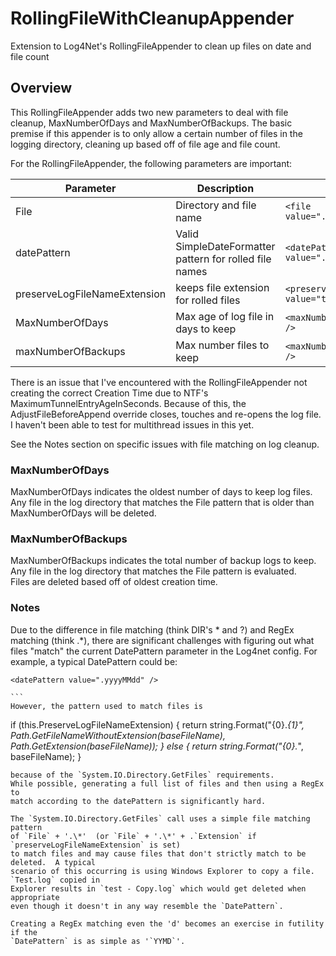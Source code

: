# RollingFileWithCleanupAppender

Extension to Log4Net's RollingFileAppender to clean up files on date and file count

## Overview

This RollingFileAppender adds two new parameters to deal with file cleanup, 
MaxNumberOfDays and MaxNumberOfBackups.
The basic premise if this appender is to only allow a certain number of files 
in the logging directory, cleaning up based off of file age and file count.

For the RollingFileAppender, the following parameters are important:

| Parameter     | Description| Example|
| ------------- | -----| ----- |
| File          | Directory and file name| `<file value="..\logs\test.log" /> `  |
| datePattern     | Valid SimpleDateFormatter pattern for rolled file names| `<datePattern value=".yyyyMMdd" />`  |
| preserveLogFileNameExtension |  keeps file extension for rolled files | `<preserveLogFileNameExtension value="true" />`  |
| MaxNumberOfDays | Max age of log file in days to keep | `<maxNumberOfBackups value="5" />`|
| maxNumberOfBackups | Max number files to keep | `<maxNumberOfBackups value="5" />`|


There is an issue that I've encountered with the RollingFileAppender not creating 
the correct Creation Time due to NTF's MaximumTunnelEntryAgeInSeconds.  Because of this, 
the AdjustFileBeforeAppend override closes, touches and re-opens the log file.  I haven't
been able to test for multithread issues in this yet.

See the Notes section on specific issues with file matching on log cleanup.


### MaxNumberOfDays
MaxNumberOfDays indicates the oldest number of days to keep log files.  
Any file in the log directory that matches the File pattern that is older than 
MaxNumberOfDays will be deleted.

### MaxNumberOfBackups
MaxNumberOfBackups indicates the total number of backup logs to keep.
Any file in the log directory that matches the File pattern is evaluated.  
Files are deleted based off of oldest creation time.


### Notes
Due to the difference in file matching (think DIR's * and ?) and RegEx matching 
(think .*), there are significant challenges with figuring out what files "match"
the current DatePattern parameter in the Log4net config.  For example, a typical 
DatePattern could be:
````
<datePattern value=".yyyyMMdd" />

```
However, the pattern used to match files is 
````
if (this.PreserveLogFileNameExtension) {
  return string.Format("{0}.*{1}", Path.GetFileNameWithoutExtension(baseFileName), Path.GetExtension(baseFileName));
} else {
  return string.Format("{0}.*", baseFileName);
}
```
because of the `System.IO.Directory.GetFiles` requirements.  
While possible, generating a full list of files and then using a RegEx to 
match according to the datePattern is significantly hard.

The `System.IO.Directory.GetFiles` call uses a simple file matching pattern 
of `File` + '.\*'  (or `File` + '.\*' + .`Extension` if `preserveLogFileNameExtension` is set)
to match files and may cause files that don't strictly match to be deleted.  A typical 
scenario of this occurring is using Windows Explorer to copy a file.  `Test.log` copied in 
Explorer results in `test - Copy.log` which would get deleted when appropriate
even though it doesn't in any way resemble the `DatePattern`.

Creating a RegEx matching even the 'd' becomes an exercise in futility if the 
`DatePattern` is as simple as '`YYMD`'.

 

